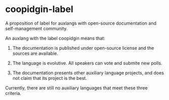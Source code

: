 # coopidgin-label
A proposition of label for auxlangs with open-source documentation and self-management community.

An auxlang with the label coopidgin means that:

1. The documentation is published under open-source license and the sources are available.

2. The language is evolutive. All speakers can vote and submite new polls.

3. The documentation presents other auxiliary language projects, and does not claim that its project is the best.

Currently, there are still no auxiliary languages that meet these three criteria.
